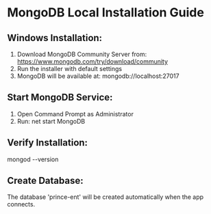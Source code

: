 # MongoDB Local Installation Guide

## Windows Installation:
1. Download MongoDB Community Server from: https://www.mongodb.com/try/download/community
2. Run the installer with default settings
3. MongoDB will be available at: mongodb://localhost:27017

## Start MongoDB Service:
1. Open Command Prompt as Administrator
2. Run: net start MongoDB

## Verify Installation:
mongod --version

## Create Database:
The database 'prince-ent' will be created automatically when the app connects.
